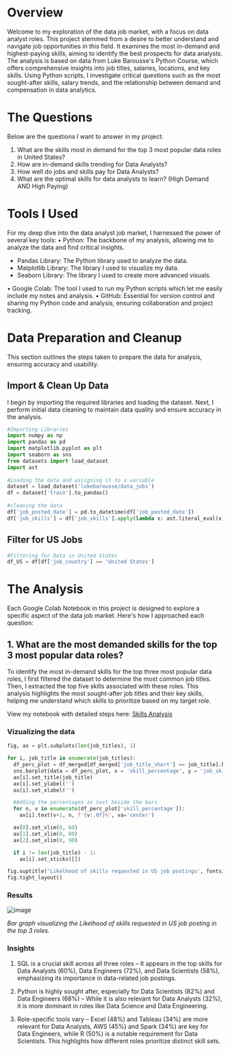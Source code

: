 # **Overview**

Welcome to my exploration of the data job market, with a focus on data analyst roles. This project stemmed from a desire to better understand and navigate job opportunities in this field. It examines the most in-demand and highest-paying skills, aiming to identify the best prospects for data analysts. The analysis is based on data from Luke Barousse's Python Course, which offers comprehensive insights into job titles, salaries, locations, and key skills. Using Python scripts, I investigate critical questions such as the most sought-after skills, salary trends, and the relationship between demand and compensation in data analytics.

# **The Questions**

Below are the questions I want to answer in my project:
1. What are the skills most in demand for the top 3 most popular data roles in United States?
2. How are in-demand skills trending for Data Analysts?
3. How well do jobs and skills pay for Data Analysts?
4. What are the optimal skills for data analysts to learn? (High Demand AND High Paying)

# **Tools I Used**

For my deep dive into the data analyst job market, I harnessed the power of several key tools:
• Python: The backbone of my analysis, allowing me to analyze the data and find critical insights.

-  Pandas Library: The Python library used to analyze the data.
-  Matplotlib Library: The library I used to visualize my data.    
-  Seaborn Library: The library I used to create more advanced visuals.
      
• Google Colab: The tool I used to run my Python scripts which let me easily include my notes and analysis.
• GitHub: Essential for version control and sharing my Python code and analysis, ensuring collaboration and project tracking.

# **Data Preparation and Cleanup**
This section outlines the steps taken to prepare the data for analysis, ensuring accuracy and usability.

## **Import & Clean Up Data**
I begin by importing the required libraries and loading the dataset. Next, I perform initial data cleaning to maintain data quality and ensure accuracy in the analysis.

```python
#Importing Libraries
import numpy as np
import pandas as pd
import matplotlib.pyplot as plt
import seaborn as sns
from datasets import load_dataset
import ast
      
#Loading the data and assigning it to a variable
dataset = load_dataset('lukebarousse/data_jobs')
df = dataset['train'].to_pandas()
      
#cleaning the data
df['job_posted_date'] = pd.to_datetime(df['job_posted_date'])
df['job_skills'] = df['job_skills'].apply(lambda x: ast.literal_eval(x) if pd.notna(x) else x)
```

## **Filter for US Jobs**
```python
#Filtering for Data in United States
df_US = df[df['job_country'] == 'United States']
```

# **The Analysis**

Each Google Colab Notebook in this project is designed to explore a specific aspect of the data job market. Here's how I approached each question:

## **1. What are the most demanded skills for the top 3 most popular data roles?**
To identify the most in-demand skills for the top three most popular data roles, I first filtered the dataset to determine the most common job titles. Then, I extracted the top five skills associated with these roles. This analysis highlights the most sought-after job titles and their key skills, helping me understand which skills to prioritize based on my target role.

View my notebook with detailed steps here: [Skills Analysis](Skills_Analysis.ipynb)

### **Vizualizing the data**
```python
fig, ax = plt.subplots(len(job_titles), 1)

for i, job_title in enumerate(job_titles):
  df_perc_plot = df_merged[df_merged['job_title_short'] == job_title].head(5)
  sns.barplot(data = df_perc_plot, x = 'skill_percentage', y = 'job_skills', ax = ax[i], hue = 'job_skills', palette = 'dark:blue')
  ax[i].set_title(job_title)
  ax[i].set_ylabel('')
  ax[i].set_xlabel('')

  #Adding the percentages as text beside the bars
  for n, v in enumerate(df_perc_plot['skill_percentage']):
    ax[i].text(v+1, n, f'{v:.0f}%', va='center')

  ax[0].set_xlim(0, 68)
  ax[1].set_xlim(0, 80)
  ax[2].set_xlim(0, 90)

  if i != len(job_title) - 1:
    ax[i].set_xticks([])

fig.suptitle('Likelhood of skills requested in US job postings', fontsize = 15)
fig.tight_layout()
```

### **Results**

![image](https://github.com/user-attachments/assets/4de5d84e-8f2e-4137-a3b0-4dda6c51b28c)

*Bar graph visualizing the Likelhood of skills requested in US job posting in the top 3 roles.*

### **Insights**

1. SQL is a crucial skill across all three roles – It appears in the top skills for Data Analysts (60%), Data Engineers (72%), and Data Scientists (58%), emphasizing its importance in data-related job postings.

2. Python is highly sought after, especially for Data Scientists (82%) and Data Engineers (68%) – While it is also relevant for Data Analysts (32%), it is more dominant in roles like Data Science and Data Engineering.

3. Role-specific tools vary – Excel (48%) and Tableau (34%) are more relevant for Data Analysts, AWS (45%) and Spark (34%) are key for Data Engineers, while R (50%) is a notable requirement for Data Scientists. This highlights how different roles prioritize distinct skill sets.




